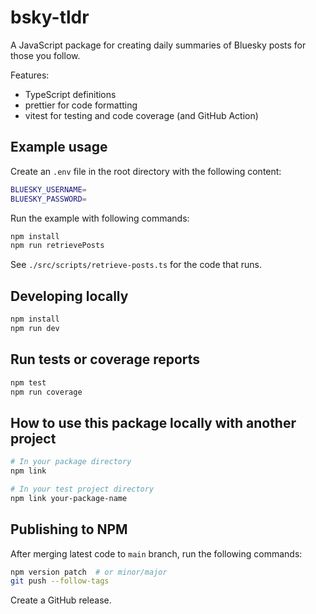 # bsky-tldr

A JavaScript package for creating daily summaries of Bluesky posts for those you follow.

Features:

- TypeScript definitions
- prettier for code formatting
- vitest for testing and code coverage (and GitHub Action)

## Example usage

Create an `.env` file in the root directory with the following content:

```bash
BLUESKY_USERNAME=
BLUESKY_PASSWORD=
```

Run the example with following commands:

```bash
npm install
npm run retrievePosts
```

See `./src/scripts/retrieve-posts.ts` for the code that runs.

## Developing locally

```bash
npm install
npm run dev
```

## Run tests or coverage reports

```bash
npm test
npm run coverage
```

## How to use this package locally with another project

```bash
# In your package directory
npm link

# In your test project directory
npm link your-package-name
```

## Publishing to NPM

After merging latest code to `main` branch, run the following commands:

```bash
npm version patch  # or minor/major
git push --follow-tags
```

Create a GitHub release.
